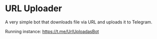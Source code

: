 # URL Uploader
A very simple bot that downloads file via URL and uploads it to Telegram.

Running instance:
https://t.me/UrlUploadasBot
